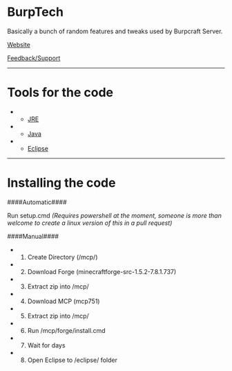 BurpTech
========

Basically a bunch of random features and tweaks used by Burpcraft Server.


[Website](http://renevo.github.io/BurpTech)

[Feedback/Support](http://burptech.uservoice.com/)

***

 Tools for the code
 ==================
 
  - * [JRE](http://www.oracle.com/technetwork/java/javase/downloads/jdk7-downloads-1880260.html)
  - * [Java](http://www.java.com/en/download/manual.jsp)
  - * [Eclipse](http://www.eclipse.org/downloads/)
  
***

Installing the code
===================

####Automatic####

Run setup.cmd *(Requires powershell at the moment, someone is more than welcome to create a linux version of this in a pull request)*


####Manual####

 - 1. Create Directory (/mcp/)
 - 2. Download Forge (minecraftforge-src-1.5.2-7.8.1.737)
 - 3. Extract zip into /mcp/
 - 4. Download MCP (mcp751)
 - 5. Extract zip into /mcp/
 - 6. Run /mcp/forge/install.cmd
 - 7. Wait for days
 - 8. Open Eclipse to /eclipse/ folder
